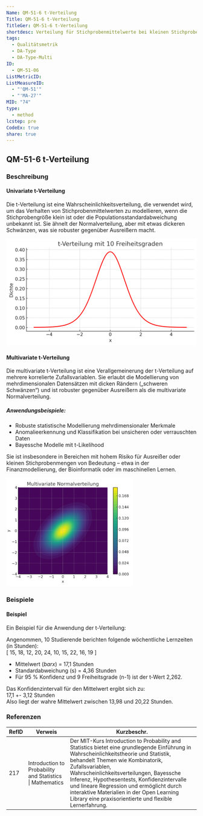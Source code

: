 ```yaml
---
Name: QM-51-6 t-Verteilung
Title: QM-51-6 t-Verteilung
TitleGer: QM-51-6 t-Verteilung
shortdesc: Verteilung für Stichprobenmittelwerte bei kleinen Stichprobengrößen
tags:
  - Qualitätsmetrik
  - DA-Type
  - DA-Type-Multi
ID:
  - QM-51-06
ListMetricID: 
ListMeasureID:
  - "'QM-51'"
  - "'MA-27'"
MID: "74"
type:
  - method
lcstep: pre
CodeEx: true
share: true
---
```

## QM-51-6 t-Verteilung

### Beschreibung

#### Univariate t-Verteilung

Die t-Verteilung ist eine Wahrscheinlichkeitsverteilung, die verwendet wird, um das Verhalten von Stichprobenmittelwerten zu modellieren, wenn die Stichprobengröße klein ist oder die Populationsstandardabweichung unbekannt ist. Sie ähnelt der Normalverteilung, aber mit etwas dickeren Schwänzen, was sie robuster gegenüber Ausreißern macht.

![T-Verteilung](../../../../../9999_Images/TVerteilung.png)
#### Multivariate t-Verteilung

Die multivariate t-Verteilung ist eine Verallgemeinerung der t-Verteilung auf mehrere korrelierte Zufallsvariablen. Sie erlaubt die Modellierung von mehrdimensionalen Datensätzen mit dicken Rändern („schweren Schwänzen“) und ist robuster gegenüber Ausreißern als die multivariate Normalverteilung.  

##### Anwendungsbeispiele:
- Robuste statistische Modellierung mehrdimensionaler Merkmale
- Anomalieerkennung und Klassifikation bei unsicheren oder verrauschten Daten
- Bayessche Modelle mit t-Likelihood

Sie ist insbesondere in Bereichen mit hohem Risiko für Ausreißer oder kleinen Stichprobenmengen von Bedeutung – etwa in der Finanzmodellierung, der Bioinformatik oder im maschinellen Lernen.

![Multivariate T-Verteilung](../../../../../9999_Images/MultivariateTDist.png)

### Beispiele 

#### Beispiel 

Ein Beispiel für die Anwendung der t-Verteilung:

Angenommen, 10 Studierende berichten folgende wöchentliche Lernzeiten (in Stunden):  
\[ 15, 18, 12, 20, 24, 10, 15, 22, 16, 19 \]

- Mittelwert ($bar x$) = 17,1 Stunden  
- Standardabweichung (s) = 4,36 Stunden  
- Für 95 % Konfidenz und 9 Freiheitsgrade (n-1) ist der t-Wert 2,262.

Das Konfidenzintervall für den Mittelwert ergibt sich zu:  
 17,1 +- 3,12 Stunden   
Also liegt der wahre Mittelwert zwischen 13,98 und 20,22 Stunden.



### Referenzen

| RefID | Verweis                                                     | Kurzbeschr.                                                                                                                                                                                                                                                                                                                                                                                                                                 |
| ----- | ----------------------------------------------------------- | ------------------------------------------------------------------------------------------------------------------------------------------------------------------------------------------------------------------------------------------------------------------------------------------------------------------------------------------------------------------------------------------------------------------------------------------- |
| 217   |  Introduction to Probability and Statistics \| Mathematics  | Der MIT-Kurs Introduction to Probability and Statistics bietet eine grundlegende Einführung in Wahrscheinlichkeitstheorie und Statistik, behandelt Themen wie Kombinatorik, Zufallsvariablen, Wahrscheinlichkeitsverteilungen, Bayessche Inferenz, Hypothesentests, Konfidenzintervalle und lineare Regression und ermöglicht durch interaktive Materialien in der Open Learning Library eine praxisorientierte und flexible Lernerfahrung. |


